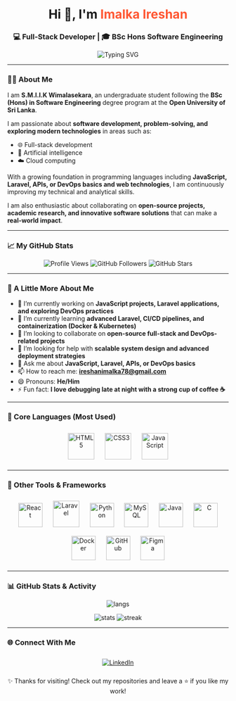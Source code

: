 <h1 align="center">Hi 👋, I'm <span style="color:#FF5733;">Imalka Ireshan</span></h1>
<h3 align="center">💻 Full-Stack Developer | 🎓 BSc Hons Software Engineering</h3>

<p align="center">
  <img src="https://readme-typing-svg.herokuapp.com?font=Fira+Code&size=22&pause=1000&center=true&vCenter=true&width=500&lines=Full+Stack+Developer;Open+Source+Contributor;Always+Learning+New+Technologies" alt="Typing SVG" />
</p>

---

### 👨‍🎓 About Me
I am **S.M.I.I.K Wimalasekara**, an undergraduate student following the **BSc (Hons) in Software Engineering** degree program at the **Open University of Sri Lanka**.  

I am passionate about **software development, problem-solving, and exploring modern technologies** in areas such as:  
- 🌐 Full-stack development  
- 🤖 Artificial intelligence  
- ☁️ Cloud computing  

With a growing foundation in programming languages including **JavaScript, Laravel, APIs, or DevOps basics and  web technologies**, I am continuously improving my technical and analytical skills.  

I am also enthusiastic about collaborating on **open-source projects, academic research, and innovative software solutions** that can make a **real-world impact**.  

---

### 📈 My GitHub Stats

<p align="center">
  <!-- Profile Views -->
  <img src="https://komarev.com/ghpvc/?username=imalka78&label=Profile%20views&color=0e75b6&style=flat" alt="Profile Views" />
  
  <!-- GitHub Followers -->
  <img src="https://img.shields.io/github/followers/imalka78?label=Followers&style=social" alt="GitHub Followers" />
  
  <!-- GitHub Stars -->
  <img src="https://img.shields.io/github/stars/imalka78?label=Stars&style=social" alt="GitHub Stars" />
</p>


---

### 🔎 A Little More About Me
- 🔭 I’m currently working on **JavaScript projects, Laravel applications, and exploring DevOps practices**  
- 🌱 I’m currently learning **advanced Laravel, CI/CD pipelines, and containerization (Docker & Kubernetes)**  
- 👯 I’m looking to collaborate on **open-source full-stack and DevOps-related projects**  
- 🤔 I’m looking for help with **scalable system design and advanced deployment strategies**  
- 💬 Ask me about **JavaScript, Laravel, APIs, or DevOps basics**  
- 📫 How to reach me: **ireshanimalka78@gmail.com**  
- 😄 Pronouns: **He/Him**  
- ⚡ Fun fact: **I love debugging late at night with a strong cup of coffee ☕**  

---

### 🎨 Core Languages (Most Used)
<p align="center">
  <img src="https://cdn.jsdelivr.net/gh/devicons/devicon/icons/html5/html5-original.svg" alt="HTML5" width="60" height="60" style="margin:10px;"/>
  <img src="https://cdn.jsdelivr.net/gh/devicons/devicon/icons/css3/css3-original.svg" alt="CSS3" width="60" height="60" style="margin:10px;"/>
  <img src="https://cdn.jsdelivr.net/gh/devicons/devicon/icons/javascript/javascript-original.svg" alt="JavaScript" width="60" height="60" style="margin:10px;"/>
</p>

---

### 🧰 Other Tools & Frameworks
<p align="center">
  <img src="https://cdn.jsdelivr.net/gh/devicons/devicon/icons/react/react-original.svg" alt="React" width="55" height="55" style="margin:10px;"/>
 <img src="https://cdn.jsdelivr.net/gh/devicons/devicon/icons/laravel/laravel-original.svg" alt="Laravel" width="60" height="60" style="margin:10px;" />
  <img src="https://cdn.jsdelivr.net/gh/devicons/devicon/icons/python/python-original.svg" alt="Python" width="55" height="55" style="margin:10px;"/>
  <img src="https://cdn.jsdelivr.net/gh/devicons/devicon/icons/mysql/mysql-original.svg" alt="MySQL" width="55" height="55" style="margin:10px;"/>
  <img src="https://cdn.jsdelivr.net/gh/devicons/devicon/icons/java/java-original.svg" alt="Java" width="55" height="55" style="margin:10px;"/>
  <img src="https://cdn.jsdelivr.net/gh/devicons/devicon/icons/c/c-original.svg" alt="C" width="55" height="55" style="margin:10px;"/>
  <img src="https://cdn.jsdelivr.net/gh/devicons/devicon/icons/docker/docker-original.svg" alt="Docker" width="55" height="55" style="margin:10px;"/>
  <img src="https://cdn.jsdelivr.net/gh/devicons/devicon/icons/github/github-original.svg" alt="GitHub" width="55" height="55" style="margin:10px;"/>
  <img src="https://cdn.jsdelivr.net/gh/devicons/devicon/icons/figma/figma-original.svg" alt="Figma" width="55" height="55" style="margin:10px;"/>
</p>


---

### 📊 GitHub Stats & Activity
<p align="center">
  <img src="https://github-readme-stats.vercel.app/api/top-langs/?username=imalka78&layout=compact&theme=radical" alt="langs"/>
</p>
<p align="center">
  <img src="https://github-readme-stats.vercel.app/api?username=imalka78&show_icons=true&theme=radical" alt="stats" />
  <img src="https://github-readme-streak-stats.herokuapp.com?user=imalka78&theme=radical&hide_border=false" alt="streak"/>
</p>

---


### 🌐 Connect With Me
<p align="center">
  <!-- LinkedIn -->
  <a href="https://www.linkedin.com/in/imalka-ireshan-2b4520220/" target="_blank">
    <img src="https://img.icons8.com/fluency/48/000000/linkedin.png" alt="LinkedIn" style="margin:10px;"/>
  </a>
  
  
  
  



<p align="center">✨ Thanks for visiting! Check out my repositories and leave a ⭐ if you like my work!</p>




